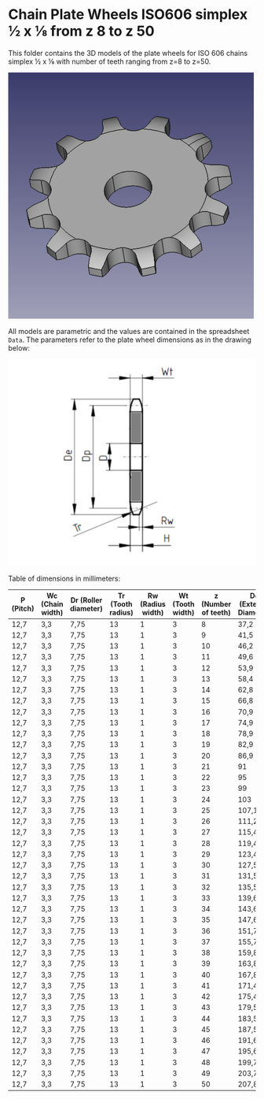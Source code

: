# Chain Plate Wheels ISO606 simplex ½ x ⅛ from z 8 to z 50

This folder contains the 3D models of the plate wheels for ISO 606 chains simplex ½ x ⅛ with number of teeth ranging from z=8 to z=50.

![Image](screenshot.png "Plate Wheel Simplex")

All models are parametric and the values are contained in the spreadsheet `Data`.
The parameters refer to the plate wheel dimensions as in the drawing below:

![Drawing](drawing.png "Drawing")

Table of dimensions in millimeters:

P (Pitch)|Wc (Chain width)|Dr (Roller diameter)|Tr (Tooth radius)|Rw (Radius width)|Wt (Tooth width)|z (Number of teeth)|De (External Diameter)|Dp (Pitch diameter)|D (Hole diameter)|H (Total height)
---|---|---|---|---|---|---|---|---|---|---
12,7|3,3|7,75|13|1|3|8|37,2|33,18|8|4
12,7|3,3|7,75|13|1|3|9|41,5|37,13|8|4
12,7|3,3|7,75|13|1|3|10|46,2|41,1|8|4
12,7|3,3|7,75|13|1|3|11|49,6|45,07|8|4
12,7|3,3|7,75|13|1|3|12|53,9|49,07|8|4
12,7|3,3|7,75|13|1|3|13|58,4|53,06|8|4
12,7|3,3|7,75|13|1|3|14|62,8|57,07|8|4
12,7|3,3|7,75|13|1|3|15|66,8|61,09|8|4
12,7|3,3|7,75|13|1|3|16|70,9|65,1|8|4
12,7|3,3|7,75|13|1|3|17|74,9|69,11|8|4
12,7|3,3|7,75|13|1|3|18|78,9|73,14|8|4
12,7|3,3|7,75|13|1|3|19|82,9|77,16|8|4
12,7|3,3|7,75|13|1|3|20|86,9|81,19|8|4
12,7|3,3|7,75|13|1|3|21|91|85,22|8|4
12,7|3,3|7,75|13|1|3|22|95|89,24|10|4
12,7|3,3|7,75|13|1|3|23|99|93,27|10|4
12,7|3,3|7,75|13|1|3|24|103|97,29|10|4
12,7|3,3|7,75|13|1|3|25|107,1|101,33|10|4
12,7|3,3|7,75|13|1|3|26|111,2|105,36|12|4
12,7|3,3|7,75|13|1|3|27|115,4|109,4|12|4
12,7|3,3|7,75|13|1|3|28|119,4|113,42|12|4
12,7|3,3|7,75|13|1|3|29|123,4|117,46|12|4
12,7|3,3|7,75|13|1|3|30|127,5|121,5|12|4
12,7|3,3|7,75|13|1|3|31|131,5|125,54|12|4
12,7|3,3|7,75|13|1|3|32|135,5|129,56|12|4
12,7|3,3|7,75|13|1|3|33|139,6|133,6|12|4
12,7|3,3|7,75|13|1|3|34|143,6|137,64|12|4
12,7|3,3|7,75|13|1|3|35|147,6|141,68|12|4
12,7|3,3|7,75|13|1|3|36|151,7|145,72|16|4
12,7|3,3|7,75|13|1|3|37|155,7|149,76|16|4
12,7|3,3|7,75|13|1|3|38|159,8|153,8|16|4
12,7|3,3|7,75|13|1|3|39|163,8|157,83|16|4
12,7|3,3|7,75|13|1|3|40|167,8|161,87|16|4
12,7|3,3|7,75|13|1|3|41|171,4|165,91|16|4
12,7|3,3|7,75|13|1|3|42|175,4|169,95|16|4
12,7|3,3|7,75|13|1|3|43|179,5|173,99|16|4
12,7|3,3|7,75|13|1|3|44|183,5|178,03|16|4
12,7|3,3|7,75|13|1|3|45|187,5|182,07|16|4
12,7|3,3|7,75|13|1|3|46|191,6|186,1|20|4
12,7|3,3|7,75|13|1|3|47|195,6|190,14|20|4
12,7|3,3|7,75|13|1|3|48|199,7|194,18|20|4
12,7|3,3|7,75|13|1|3|49|203,7|198,22|20|4
12,7|3,3|7,75|13|1|3|50|207,8|202,26|20|4
